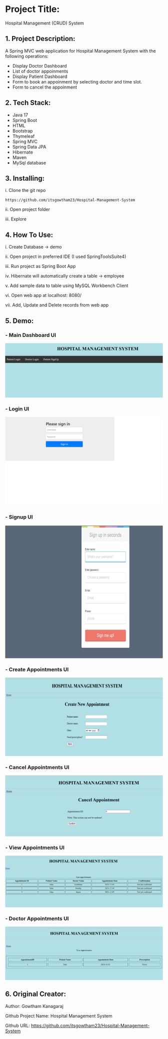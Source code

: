 # Project Title:

Hospital Management (CRUD) System

## 1. Project Description:

A Spring MVC web application for Hospital Management System with the following operations:

- Display Doctor Dashboard
- List of doctor appoinments
- Display Patient Dashboard
- Form to book an appoinment by selecting doctor and time slot.
- Form to cancel the appoinment


## 2. Tech Stack:

- Java 17
- Spring Boot
- HTML
- Bootstrap
- Thymeleaf
- Spring MVC
- Spring Data JPA
- Hibernate
- Maven 
- MySql database


## 3. Installing:

i. Clone the git repo

```
https://github.com/itsgowtham23/Hospital-Management-System
```

ii. Open project folder

iii. Explore



## 4. How To Use:

i. Create Database -> demo

ii. Open project in preferred IDE (I used SpringToolsSuite4) 

iii. Run project as Spring Boot App

iv. Hibernate will automatically create a table -> employee

v. Add sample data to table using MySQL Workbench Client

vi. Open web app at localhost: 8080/

vii. Add, Update and Delete records from web app 



## 5. Demo:

### - Main Dashboard UI

![This is an image](src/main/java/images/Main_Dashboard.png)

### - Login UI

![This is an image](src/main/java/images/Login.png)

### - Signup UI

![This is an image](src/main/java/images/Signup.png)

### - Create Appointments UI

![This is an image](src/main/java/images/Create_Appointment.png)

### - Cancel Appointments UI

![This is an image](src/main/java/images/Cancel_patient_appointments.png)

### - View Appointments UI

![This is an image](src/main/java/images/View_patients_appointments.png)

### - Doctor Appointments UI

![This is an image](src/main/java/images/Doctor_appointments.png)




## 6. Original Creator:

Author: Gowtham Kanagaraj
 
Github Project Name: Hospital Management System

Github URL: https://github.com/itsgowtham23/Hospital-Management-System
